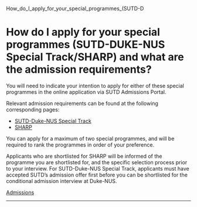 How_do_I_apply_for_your_special_programmes_(SUTD-D



How do I apply for your special programmes (SUTD-DUKE-NUS Special Track/SHARP) and what are the admission requirements?
=======================================================================================================================

You will need to indicate your intention to apply for either of these special programmes in the online application via SUTD Admissions Portal.  
  
Relevant admission requirements can be found at the following corresponding pages:



* [SUTD-Duke-NUS Special Track](/education/undergraduate/special-programmes/sutd-duke-nus/overview/)
* [SHARP](/education/undergraduate/special-programmes/sharp/overview/)


You can apply for a maximum of two special programmes, and will be required to rank the programmes in order of your preference.   
  
Applicants who are shortlisted for SHARP will be informed of the programme you are shortlisted for, and the specific selection process prior to your interview. For SUTD-Duke-NUS Special Track, applicants must have accepted SUTD’s admission offer first before you can be shortlisted for the conditional admission interview at Duke-NUS.

[Admissions](https://www.sutd.edu.sg/tag/admissions/)

---

